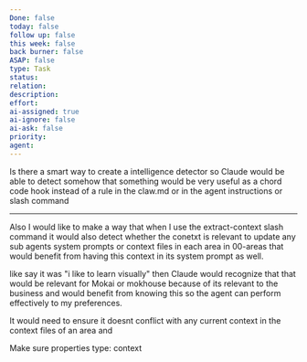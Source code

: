 ```yaml
---
Done: false
today: false
follow up: false
this week: false
back burner: false
ASAP: false
type: Task
status:
relation:
description:
effort:
ai-assigned: true
ai-ignore: false
ai-ask: false
priority:
agent:
---
```

Is there a smart way to create a intelligence detector so Claude would be able to detect somehow that something would be very useful as a chord code hook instead of a rule in the claw.md or in the agent instructions or slash command

---


Also I would like to make a way that when I use the extract-context slash command it would also detect whether the conetxt is relevant to update any sub agents system prompts or context files in each area in 00-areas that would benefit from having this context in its system prompt as well.

like say it was "i like to learn visually" then Claude would recognize that that would be relevant for Mokai or mokhouse because of its relevant to the  business and would benefit from knowing this so the agent can perform effectively to my preferences.

It would need to ensure it doesnt conflict with any current context in the context files of an area and

Make sure properties type: context
